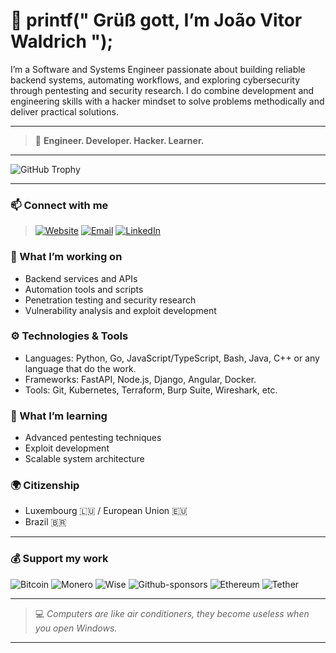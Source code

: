 # 👋 printf(" Grüß gott, I’m João Vitor Waldrich ");

I’m a Software and Systems Engineer passionate about building reliable backend systems, automating workflows, and exploring cybersecurity through pentesting and security research. I do combine development and engineering skills with a hacker mindset to solve problems methodically and deliver practical solutions.  

---

> 🚀 **Engineer. Developer. Hacker. Learner.**  

---

<!-- GitHub Trophy: achievements and trophies -->
![GitHub Trophy](https://github-profile-trophy.vercel.app/?username=jvwaldrich0&theme=default&no-frame=true&no-bg=true&margin-w=4)

---

### 📫 Connect with me 
> [![Website](https://img.shields.io/badge/Website-000000?style=for-the-badge&logo=About.me&logoColor=white)](https://jvwaldrich0.github.io/jvwaldrich0-website/) [![Email](https://img.shields.io/badge/Email-D14836?style=for-the-badge&logo=gmail&logoColor=white)](mailto:jvwaldrich.accounts@proton.me) [![LinkedIn](https://img.shields.io/badge/LinkedIn-0077B5?style=for-the-badge&logo=linkedin&logoColor=white)](https://linkedin.com/in/jvwaldrich0)
<!--[![WhatsApp](https://img.shields.io/badge/WhatsApp-25D366?style=for-the-badge&logo=whatsapp&logoColor=white)](https://wa.me/yourphonenumber)
[![Signal](https://img.shields.io/badge/Signal-3A76F0?style=for-the-badge&logo=signal&logoColor=white)](https://signal.me/#p/yourphonenumber)
[![Telegram](https://img.shields.io/badge/Telegram-26A5E4?style=for-the-badge&logo=telegram&logoColor=white)](https://t.me/yourusername)
[![Discord](https://img.shields.io/badge/Discord-5865F2?style=for-the-badge&logo=discord&logoColor=white)](https://discordapp.com/users/yourdiscordid)
[![Matrix](https://img.shields.io/badge/Matrix-000000?style=for-the-badge&logo=matrix&logoColor=white)](https://matrix.to/#/@yourusername:matrix.org)
-->

### 🔭 What I’m working on  
- Backend services and APIs  
- Automation tools and scripts  
- Penetration testing and security research  
- Vulnerability analysis and exploit development  

### ⚙️ Technologies & Tools  
- Languages: Python, Go, JavaScript/TypeScript, Bash, Java, C++ or any language that do the work.  
- Frameworks: FastAPI, Node.js, Django, Angular, Docker.
- Tools: Git, Kubernetes, Terraform, Burp Suite, Wireshark, etc.

### 🌱 What I’m learning  
- Advanced pentesting techniques  
- Exploit development  
- Scalable system architecture  

### 🌍 Citizenship  
- Luxembourg 🇱🇺 / European Union 🇪🇺  
- Brazil 🇧🇷

---

### 💰 Support my work  
![Bitcoin](https://img.shields.io/badge/bitcoin-2F3134?style=for-the-badge&logo=bitcoin&logoColor=white) ![Monero](https://img.shields.io/badge/monero-FF6600?style=for-the-badge&logo=monero&logoColor=white) ![Wise](https://img.shields.io/badge/Wise-394e79?style=for-the-badge&logo=wise&logoColor=00B9FF) ![Github-sponsors](https://img.shields.io/badge/sponsor-30363D?style=for-the-badge&logo=GitHub-Sponsors&logoColor=#EA4AAA) ![Ethereum](https://img.shields.io/badge/Ethereum-3C3C3D?style=for-the-badge&logo=Ethereum&logoColor=white) ![Tether](https://img.shields.io/badge/tether-168363?style=for-the-badge&logo=tether&logoColor=white) 

---

> 💻 _Computers are like air conditioners, they become useless when you open Windows._

---
